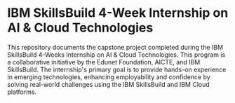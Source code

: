 # IBM SkillsBuild 4-Week Internship on AI & Cloud Technologies
This repository documents the capstone project completed during the IBM SkillsBuild 4-Weeks Internship on AI & Cloud Technologies. This program is a collaborative initiative by the Edunet Foundation, AICTE, and IBM SkillsBuild.
The internship's primary goal is to provide hands-on experience in emerging technologies, enhancing employability and confidence by solving real-world challenges using the IBM SkillsBuild and IBM Cloud platforms.
